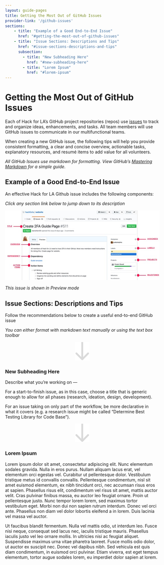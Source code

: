 ```yaml
---
layout: guide-pages
title: Getting the Most Out of GitHub Issues
provider-link: '/github-issues' 
sections:   
    - title: "Example of a Good End-to-End Issue"
      href: "#getting-the-most-out-of-github-issues"
    - title: "Issue Sections: Descriptions and Tips"
      href: "#issue-sections-descriptions-and-tips"
      subsection: 
        - title: "New Subheading Here"
          href: "#new-subheading-here"
        - title: "Lorem Ipsum"
          href: "#lorem-ipsum"
---
```


# Getting the Most Out of GitHub Issues

Each of Hack for LA’s GitHub project repositories (repos) use [issues](https://guides.github.com/features/issues/) to track and organize ideas, enhancements, and tasks. All team members will use GitHub issues to communicate in our multifunctional teams.

When creating a new GitHub issue, the following tips will help you provide consistent formatting, a clear and concise overview, actionable tasks, explanatory resources, and resumé items to add value for all volunteers.

*All GitHub Issues use markdown for formatting. View GitHub’s [Mastering Markdown](https://guides.github.com/features/mastering-markdown/) for a simple guide.*


## Example of a Good End-to-End Issue

An effective Hack for LA Github issue includes the following components:

*Click any section link below to jump down to its description*

![Example](images/most-of-gh-1.jpg "Example")

*This issue is shown in Preview mode*


## Issue Sections: Descriptions and Tips

Follow the recommendations below to create a useful end-to-end GitHub issue

*You can either format with markdown text manually or using the text box toolbar*


<p align="center">
  <img src="images/gray-arrow.svg">
</p>

### New Subheading Here

Describe what you’re working on —

For a start-to-finish issue, as in this case, choose a title that is generic enough to allow for all phases (research, ideation, design, development).

For an issue taking on only part of the workflow, be more declarative in what it covers (e.g. a research issue might be called “Determine Best Testing Library for Code Base”).

<!-- ![Placeholder](images/download.png "Placeholder") -->

<p align="center">
  <img src="images/gray-arrow.svg">
</p>

### Lorem Ipsum

Lorem ipsum dolor sit amet, consectetur adipiscing elit. Nunc elementum sodales gravida. Nulla in eros purus. Nullam aliquam lacus erat, vel elementum orci egestas vel. Curabitur ut pellentesque dolor. Vestibulum tristique metus id convallis convallis. Pellentesque condimentum, nisl sit amet euismod elementum, ex nibh tincidunt orci, nec accumsan risus eros at sapien. Phasellus risus elit, condimentum vel risus sit amet, mattis auctor velit. Cras pulvinar finibus massa, eu auctor leo feugiat ornare. Proin ut pellentesque justo. Nunc tempor lorem lorem, sed maximus tortor vestibulum eget. Morbi non dui non sapien rutrum interdum. Donec vel orci ante. Phasellus non diam vel dolor lobortis eleifend a in lorem. Duis lacinia vel massa vel auctor.

Ut faucibus blandit fermentum. Nulla vel mattis odio, ut interdum leo. Fusce nisi neque, consequat sed lacus nec, iaculis tristique mauris. Phasellus iaculis justo vel leo ornare mollis. In ultricies nisi ac feugiat aliquet. Suspendisse maximus urna vitae pharetra laoreet. Fusce mollis odio dolor, ut auctor ex suscipit nec. Donec vel dapibus nibh. Sed vehicula est quis diam condimentum, in euismod orci pulvinar. Etiam viverra, est eget tempus elementum, tortor augue sodales lorem, eu imperdiet dolor sapien at lorem. 


